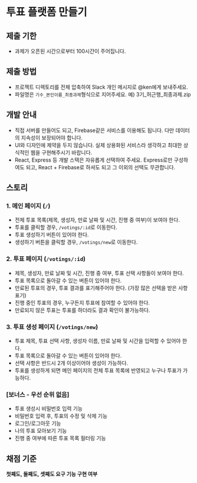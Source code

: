 # 투표 플랫폼 만들기

## 제출 기한

- 과제가 오픈된 시간으로부터 100시간이 주어집니다.

## 제출 방법

- 프로젝트 디렉토리를 전체 압축하여 Slack 개인 메시지로 @ken에게 보내주세요.
- 파일명은 `기수_본인이름_최종과제`형식으로 지어주세요. 예) 3기_허근행_최종과제.zip

## 개발 안내

- 직접 서버를 만들어도 되고, Firebase같은 서비스를 이용해도 됩니다. 다만 데이터의 지속성이 보장되어야 합니다.
- UI와 디자인에 제약을 두지 않습니다. 실제 상용화된 서비스라 생각하고 최대한 상식적인 웹을 구현해주시기 바랍니다.
- React, Express 등 개발 스택은 자유롭게 선택하여 주세요. Express로만 구성하여도 되고, React + Firebase로 하셔도 되고 그 이외의 선택도 무관합니다.

## 스토리

### 1. 메인 페이지 (`/`)

- 전체 투표 목록(제목, 생성자, 만료 날짜 및 시간, 진행 중 여부)이 보여야 한다.
- 투표를 클릭할 경우, `/votings/:id`로 이동한다.
- 투표 생성하기 버튼이 있어야 한다.
- 생성하기 버튼을 클릭할 경우, `/votings/new`로 이동한다.

### 2. 투표 페이지 (`/votings/:id`)

- 제목, 생성자, 만료 날짜 및 시간, 진행 중 여부, 투표 선택 사항들이 보여야 한다.
- 투표 목록으로 돌아갈 수 있는 버튼이 있어야 한다.
- 만료된 투표의 경우, 투표 결과를 표기해주어야 한다. (가장 많은 선택을 받은 사항 표기)
- 진행 중인 투표의 경우, 누구든지 투표에 참여할 수 있어야 한다.
- 만료되지 않은 투표는 투표를 하더라도 결과 확인이 불가능하다.

### 3. 투표 생성 페이지 (`/votings/new`)

- 투표 제목, 투표 선택 사항, 생성자 이름, 만료 날짜 및 시간을 입력할 수 있어야 한다.
- 투표 목록으로 돌아갈 수 있는 버튼이 있어야 한다.
- 선택 사항은 반드시 2개 이상이어야 생성이 가능하다.
- 투표를 생성하게 되면 메인 페이지의 전체 투표 목록에 반영되고 누구나 투표가 가능하다.

### [보너스 - 우선 순위 없음]

- 투표 생성시 비밀번호 입력 기능
- 비밀번호 입력 후, 투표의 수정 및 삭제 기능
- 로그인/로그아웃 기능
- 나의 투표 모아보기 기능
- 진행 중 여부에 따른 투표 목록 필터링 기능

## 채점 기준

**첫째도, 둘째도, 셋째도 요구 기능 구현 여부**
